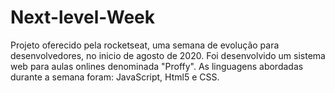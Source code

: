 # Next-level-Week
Projeto oferecido pela rocketseat, uma semana de evolução para desenvolvedores, no inicio de agosto de 2020.
Foi desenvolvido um sistema web para aulas onlines denominada "Proffy".
As linguagens abordadas durante a semana foram: JavaScript, Html5 e CSS.
